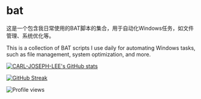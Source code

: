 # bat
 这是一个包含我日常使用的BAT脚本的集合，用于自动化Windows任务，如文件管理、系统优化等。

This is a collection of BAT scripts I use daily for automating Windows tasks, such as file management, system optimization, and more.

[![CARL-JOSEPH-LEE's GitHub stats](https://github-readme-stats.vercel.app/api?username=CARL-JOSEPH-LEE&show_icons=true&theme=radical)](https://github.com/anuraghazra/github-readme-stats)

[![GitHub Streak](https://github-readme-streak-stats.herokuapp.com/?user=CARL-JOSEPH-LEE&theme=dark)](https://git.io/streak-stats)

![Profile views](https://komarev.com/ghpvc/?username=CARL-JOSEPH-LEE&color=blue)